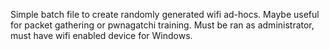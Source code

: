 Simple batch file to create randomly generated wifi ad-hocs. Maybe useful for packet gathering or pwnagatchi training.
Must be ran as administrator, must have wifi enabled device for Windows.
